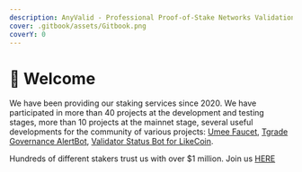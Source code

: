 ```yaml
---
description: AnyValid - Professional Proof-of-Stake Networks Validation Services
cover: .gitbook/assets/Gitbook.png
coverY: 0
---
```


# 👋 Welcome

We have been providing our staking services since 2020. We have participated in more than 40 projects at the development and testing stages, more than 10 projects at the mainnet stage, several useful developments for the community of various projects: [Umee Faucet](https://umee.anyvalid.com), [Tgrade Governance AlertBot](https://discord.com/channels/844486286445903872/1015345638159945752), [Validator Status Bot for LikeCoin](https://discord.com/channels/763001015712350231/885853680589471796).

Hundreds of different stakers trust us with over $1 million. Join us [HERE](https://anyvalid.com/#Stake)
